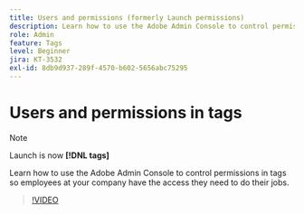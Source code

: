 ```yaml
---
title: Users and permissions (formerly Launch permissions)
description: Learn how to use the Adobe Admin Console to control permissions in tags so employees at your company have the access they need to do their jobs.
role: Admin
feature: Tags
level: Beginner
jira: KT-3532
exl-id: 8db9d937-289f-4570-b602-5656abc75295
---
```

# Users and permissions in tags

>[!NOTE]
>
> Launch is now **[!DNL tags]**

Learn how to use the Adobe Admin Console to control permissions in tags so employees at your company have the access they need to do their jobs.

>[!VIDEO](https://video.tv.adobe.com/v/28734/?quality=12&learn=on)
